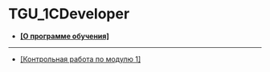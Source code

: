 # TGU_1CDeveloper

- __[[О программе обучения]](about.md)__
---
- [[Контрольная работа по модулю 1]](1CDevTestUnload/Test_Module_1)
